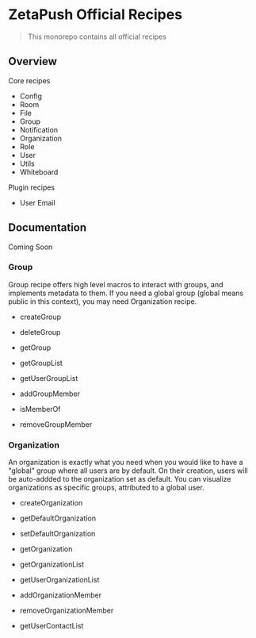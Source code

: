 # ZetaPush Official Recipes

> This monorepo contains all official recipes

## Overview

Core recipes

- Config
- Room
- File
- Group
- Notification
- Organization
- Role
- User
- Utils
- Whiteboard

Plugin recipes

- User Email

## Documentation

Coming Soon

### Group ###

Group recipe offers high level macros to interact with groups, and implements metadata to them. If you need a global group (global means public in this context), you may need Organization recipe.

* createGroup
* deleteGroup
* getGroup
* getGroupList
* getUserGroupList

* addGroupMember
* isMemberOf
* removeGroupMember

### Organization ###

An organization is exactly what you need when you would like to have a "global" group where all users are by default.
On their creation, users will be auto-addded to the organization set as default. You can visualize organizations as specific groups, attributed to a global user.

* createOrganization
* getDefaultOrganization
* setDefaultOrganization
* getOrganization
* getOrganizationList
* getUserOrganizationList

* addOrganizationMember
* removeOrganizationMember

* getUserContactList


